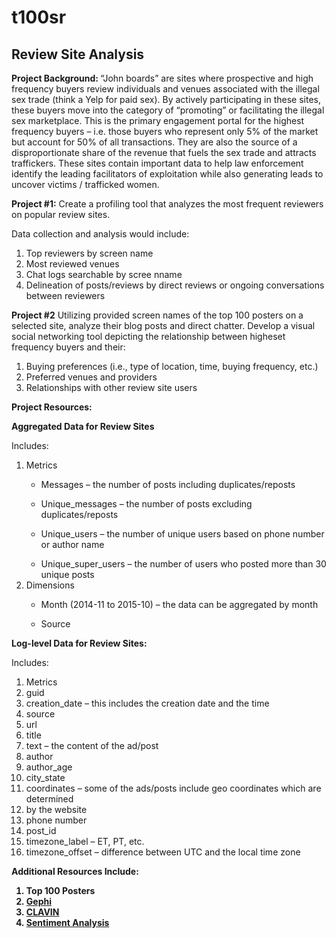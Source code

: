 # t100sr

## Review Site Analysis ##

<b>Project Background: </b> “John boards” are sites where prospective and high frequency buyers review individuals and venues  associated with the illegal sex trade (think a Yelp for paid sex). By actively participating in these sites, these buyers move into the category of “promoting” or facilitating the illegal sex marketplace. This is the primary engagement portal for the highest frequency buyers – i.e. those buyers who represent only 5% of the market but account for 50% of all transactions. They are also the source of a disproportionate share of the revenue that fuels the sex trade and attracts traffickers. These sites contain important data to help law enforcement identify the leading facilitators of exploitation while also generating leads to uncover victims / trafficked women.


<b>Project #1:</b> Create a profiling tool that analyzes the most frequent reviewers on popular review sites. 

Data collection and analysis would include:
<ol>
<li>Top reviewers by screen name</li>
<li>Most reviewed venues</li>
<li>Chat logs searchable by scree nname</li>
<li>Delineation of posts/reviews by direct reviews or ongoing conversations between reviewers</li>
</ol>

<b>Project #2</b> Utilizing provided screen names of the top 100 posters on a selected site, analyze their blog posts and direct chatter. Develop a visual social networking tool depicting the relationship between higheset frequency buyers and their: 
<ol>
<li>Buying preferences (i.e., type of location, time, buying frequency, etc.)</li>
<li>Preferred venues and providers</li>  
<li>Relationships with other review site users</li>
</ol>

<b>Project Resources:</b>

<b>Aggregated Data for Review Sites</b> 

Includes:
<ol>
<li>Metrics</li>
<ul>
<li> Messages – the number of posts including duplicates/reposts</li></ul>
<ul>
<li> Unique_messages – the number of posts excluding duplicates/reposts</li></ul>
<ul>
<li> Unique_users – the number of unique users based on phone number or author name</li></ul>
<ul>
<li> Unique_super_users – the number of users who posted more than 30 unique posts </li></ul>

<li>Dimensions</li>
<ul>
<li> Month (2014-11 to 2015-10) – the data can be aggregated by month</li></ul>
<ul>
<li> Source </li></ul>
</ol>

<b>Log-level Data for Review Sites: </b>

Includes:
<ol>
<li>Metrics</li>
<li>guid</li>
<li>creation_date – this includes the creation date and the time</li>
<li>source</li>
<li>url</li>
<li>title</li>
<li>text – the content of the ad/post</li>
<li>author</li>
<li>author_age</li>
<li>city_state</li>
<li>coordinates – some of the ads/posts include geo coordinates which are determined </li>
<li>by the website</li>
<li>phone number</li>
<li>post_id</li>
<li>timezone_label – ET, PT, etc.</li>
<li>timezone_offset – difference between UTC and the local time zone</li>
</ol>


<b>Additional Resources Include:<b>

<ol>

<li>Top 100 Posters </li>
<li><a href="https://gephi.org/">Gephi</a></li>
<li><a href="https://github.com/Berico-Technologies/CLAVIN">CLAVIN</a></li>
<li><a href="https://github.com/rkuykendall/map-world-news">Sentiment Analysis</a></li>
</ol>
